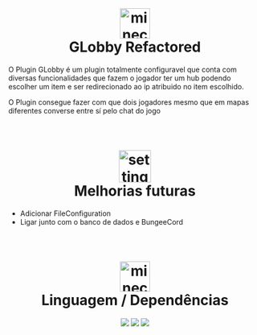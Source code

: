 <br>
<h1 align="center">
<img width="60" height="60" src="https://img.icons8.com/stickers/100/compass.png" alt="minecraft-golden-apple"/> <br> 
GLobby Refactored
</h1>

O Plugin GLobby é um plugin totalmente configuravel que conta com diversas funcionalidades que fazem o jogador ter um hub podendo escolher um item e ser redirecionado ao ip atribuido no item escolhido.

O Plugin consegue fazer com que dois jogadores mesmo que em mapas diferentes converse entre sí pelo chat do jogo

<br>
<h1 align="center">
<img width="64" height="64" src="https://img.icons8.com/stickers/100/rocket.png" alt="settings"/><br>
Melhorias futuras</h1>

- Adicionar FileConfiguration
- Ligar junto com o banco de dados e BungeeCord


<br>

<h1 align="center">
<img width="60" height="60" src="https://img.icons8.com/stickers/100/box.png" alt="minecraft-golden-apple"/> <br> 
Linguagem / Dependências
</h1>
<div align="center">
<img src="https://img.shields.io/badge/java-%23ED8B00.svg?style=for-the-badge&logo=null&logoColor=white">
<img src="https://img.shields.io/badge/Apache%20Maven-C71A36?style=for-the-badge&logo=Apache%20Maven&logoColor=white">
<img src="https://img.shields.io/badge/SpigotMc-%23ED8B00.svg?style=for-the-badge&logo=null&logoColor=white">

<div>
